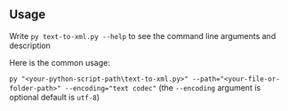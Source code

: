 ## Usage
Write `py text-to-xml.py --help` to see the command line arguments and description

Here is  the common usage:

`py "<your-python-script-path\text-to-xml.py>" --path="<your-file-or-folder-path>" --encoding="text codec"` (the `--encoding` argument is optional default is `utf-8`)
